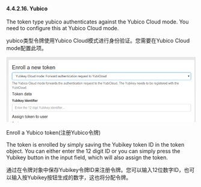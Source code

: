 #### 4.4.2.16. Yubico

The token type yubico authenticates against the Yubico Cloud mode. You need to configure this at Yubico Cloud mode.

yubico类型令牌使用Yubico Cloud模式进行身份验证。您需要在Yubico Cloud mode配置此项。

![enroll_yubico](../Contents/enroll_yubico.png)

Enroll a Yubico token(注册Yubico令牌)

The token is enrolled by simply saving the Yubikey token ID in the token object. You can either enter the 12 digit ID or you can simply press the Yubikey button in the input field, which will also assign the token.

通过在令牌对象中保存Yubikey令牌ID来注册令牌。您可以输入12位数字ID，也可以输入按Yubikey按钮生成的数字，这也将分配令牌。